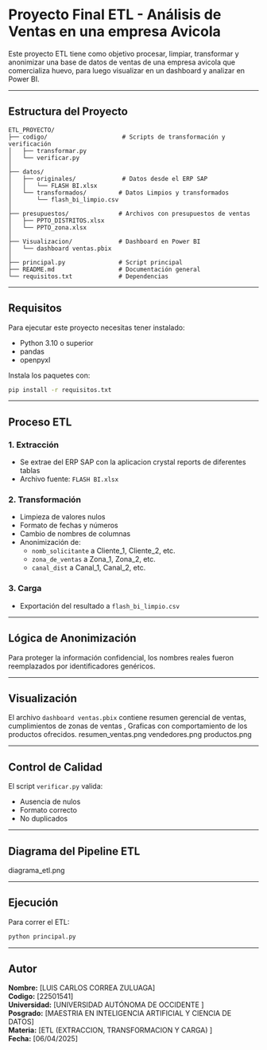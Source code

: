 # Proyecto Final ETL - Análisis de Ventas en una empresa Avicola

Este proyecto ETL tiene como objetivo procesar, limpiar, transformar y anonimizar una base de datos de ventas de una empresa avicola que comercializa huevo, para luego visualizar en un dashboard y analizar en Power BI.

---

## Estructura del Proyecto

```
ETL_PROYECTO/
├── codigo/                     # Scripts de transformación y verificación
│   ├── transformar.py
│   └── verificar.py
│
├── datos/
│   ├── originales/             # Datos desde el ERP SAP
│   │   └── FLASH BI.xlsx
│   └── transformados/         # Datos Limpios y transformados
│       └── flash_bi_limpio.csv
│
├── presupuestos/              # Archivos con presupuestos de ventas
│   ├── PPTO_DISTRITOS.xlsx
│   └── PPTO_zona.xlsx
│
├── Visualizacion/             # Dashboard en Power BI
│   └── dashboard ventas.pbix
│
├── principal.py               # Script principal
├── README.md                  # Documentación general
└── requisitos.txt             # Dependencias
```

---

## Requisitos

Para ejecutar este proyecto necesitas tener instalado:

- Python 3.10 o superior
- pandas
- openpyxl

Instala los paquetes con:

```bash
pip install -r requisitos.txt
```

---

## Proceso ETL

### 1. Extracción
- Se extrae del ERP SAP con la aplicacion crystal reports de diferentes tablas
- Archivo fuente: `FLASH BI.xlsx`

### 2. Transformación

- Limpieza de valores nulos
- Formato de fechas y números
- Cambio de nombres de columnas
- Anonimización de:
  - `nomb_solicitante` a Cliente\_1, Cliente\_2, etc.
  - `zona_de_ventas` a Zona\_1, Zona\_2, etc.
  - `canal_dist` a Canal\_1, Canal\_2, etc.

### 3. Carga

- Exportación del resultado a `flash_bi_limpio.csv`

---

## Lógica de Anonimización

Para proteger la información confidencial, los nombres reales fueron reemplazados por identificadores genéricos.

---

## Visualización

El archivo `dashboard ventas.pbix` contiene resumen gerencial de ventas, cumplimientos de zonas de ventas , Graficas con comportamiento de los productos ofrecidos.
resumen_ventas.png
vendedores.png
productos.png

---

## Control de Calidad

El script `verificar.py` valida:

- Ausencia de nulos
- Formato correcto
- No duplicados

---

## Diagrama del Pipeline ETL
diagrama_etl.png


---

## Ejecución

Para correr el ETL:

```bash
python principal.py
```

---

## Autor

**Nombre:** [LUIS CARLOS CORREA ZULUAGA]\
**Codigo:** [22501541]\
**Universidad:** [UNIVERSIDAD AUTÓNOMA DE OCCIDENTE ]\
**Posgrado:** [MAESTRIA EN INTELIGENCIA ARTIFICIAL Y CIENCIA DE DATOS]\
**Materia:** [ETL (EXTRACCION, TRANSFORMACION Y CARGA) ]\
**Fecha:** [06/04/2025]

